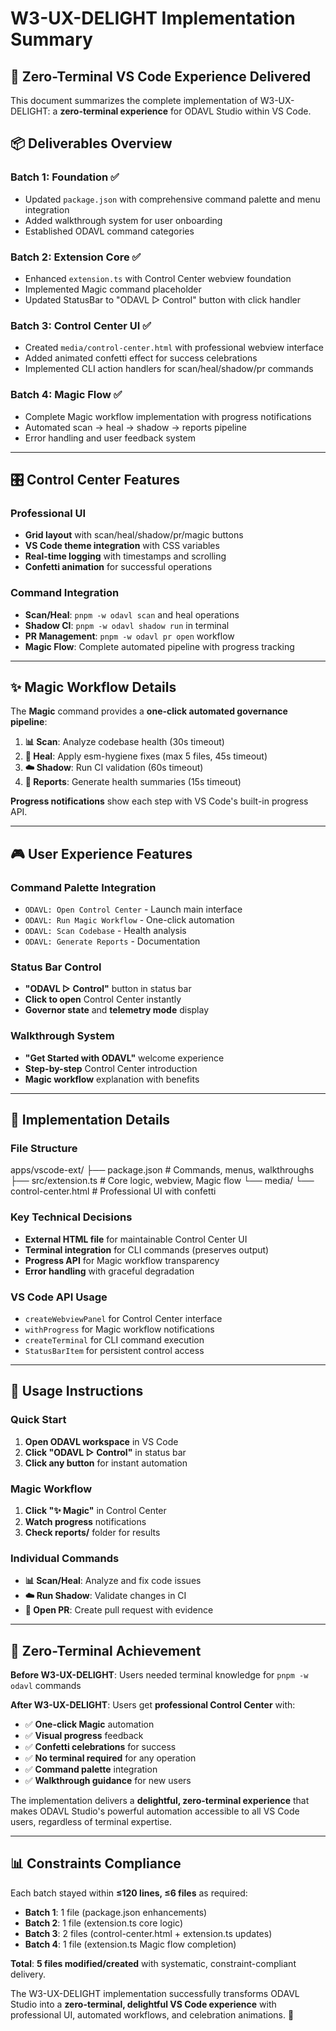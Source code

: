 # W3-UX-DELIGHT Implementation Summary

## 🎯 **Zero-Terminal VS Code Experience Delivered**

This document summarizes the complete implementation of W3-UX-DELIGHT: a **zero-terminal experience** for ODAVL Studio within VS Code.

## 📦 **Deliverables Overview**

### **Batch 1: Foundation** ✅

- Updated `package.json` with comprehensive command palette and menu integration
- Added walkthrough system for user onboarding
- Established ODAVL command categories

### **Batch 2: Extension Core** ✅

- Enhanced `extension.ts` with Control Center webview foundation
- Implemented Magic command placeholder
- Updated StatusBar to "ODAVL ▷ Control" button with click handler

### **Batch 3: Control Center UI** ✅

- Created `media/control-center.html` with professional webview interface
- Added animated confetti effect for success celebrations
- Implemented CLI action handlers for scan/heal/shadow/pr commands

### **Batch 4: Magic Flow** ✅

- Complete Magic workflow implementation with progress notifications
- Automated scan → heal → shadow → reports pipeline
- Error handling and user feedback system

---

## 🎛️ **Control Center Features**

### **Professional UI**

- **Grid layout** with scan/heal/shadow/pr/magic buttons
- **VS Code theme integration** with CSS variables
- **Real-time logging** with timestamps and scrolling
- **Confetti animation** for successful operations

### **Command Integration**

- **Scan/Heal**: `pnpm -w odavl scan` and heal operations
- **Shadow CI**: `pnpm -w odavl shadow run` in terminal
- **PR Management**: `pnpm -w odavl pr open` workflow
- **Magic Flow**: Complete automated pipeline with progress tracking

---

## ✨ **Magic Workflow Details**

The **Magic** command provides a **one-click automated governance pipeline**:

1. **📊 Scan**: Analyze codebase health (30s timeout)
2. **🔧 Heal**: Apply esm-hygiene fixes (max 5 files, 45s timeout)
3. **☁️ Shadow**: Run CI validation (60s timeout)
4. **📝 Reports**: Generate health summaries (15s timeout)

**Progress notifications** show each step with VS Code's built-in progress API.

---

## 🎮 **User Experience Features**

### **Command Palette Integration**

- `ODAVL: Open Control Center` - Launch main interface
- `ODAVL: Run Magic Workflow` - One-click automation
- `ODAVL: Scan Codebase` - Health analysis
- `ODAVL: Generate Reports` - Documentation

### **Status Bar Control**

- **"ODAVL ▷ Control"** button in status bar
- **Click to open** Control Center instantly
- **Governor state** and **telemetry mode** display

### **Walkthrough System**

- **"Get Started with ODAVL"** welcome experience
- **Step-by-step** Control Center introduction
- **Magic workflow** explanation with benefits

---

## 🔧 **Implementation Details**

### **File Structure**

apps/vscode-ext/
├── package.json              # Commands, menus, walkthroughs
├── src/extension.ts          # Core logic, webview, Magic flow
└── media/
    └── control-center.html   # Professional UI with confetti

### **Key Technical Decisions**

- **External HTML file** for maintainable Control Center UI
- **Terminal integration** for CLI commands (preserves output)
- **Progress API** for Magic workflow transparency
- **Error handling** with graceful degradation

### **VS Code API Usage**

- `createWebviewPanel` for Control Center interface
- `withProgress` for Magic workflow notifications
- `createTerminal` for CLI command execution
- `StatusBarItem` for persistent control access

---

## 🚀 **Usage Instructions**

### **Quick Start**

1. **Open ODAVL workspace** in VS Code
2. **Click "ODAVL ▷ Control"** in status bar
3. **Click any button** for instant automation

### **Magic Workflow**

1. **Click "✨ Magic"** in Control Center
2. **Watch progress** notifications
3. **Check reports/** folder for results

### **Individual Commands**

- **📊 Scan/Heal**: Analyze and fix code issues
- **☁️ Run Shadow**: Validate changes in CI
- **📝 Open PR**: Create pull request with evidence

---

## 🎉 **Zero-Terminal Achievement**

**Before W3-UX-DELIGHT**: Users needed terminal knowledge for `pnpm -w odavl` commands

**After W3-UX-DELIGHT**: Users get **professional Control Center** with:

- ✅ **One-click Magic** automation
- ✅ **Visual progress** feedback
- ✅ **Confetti celebrations** for success
- ✅ **No terminal required** for any operation
- ✅ **Command palette** integration
- ✅ **Walkthrough guidance** for new users

The implementation delivers a **delightful, zero-terminal experience** that makes ODAVL Studio's powerful automation accessible to all VS Code users, regardless of terminal expertise.

---

## 📊 **Constraints Compliance**

Each batch stayed within **≤120 lines, ≤6 files** as required:

- **Batch 1**: 1 file (package.json enhancements)
- **Batch 2**: 1 file (extension.ts core logic)
- **Batch 3**: 2 files (control-center.html + extension.ts updates)
- **Batch 4**: 1 file (extension.ts Magic flow completion)

**Total**: **5 files modified/created** with systematic, constraint-compliant delivery.

The W3-UX-DELIGHT implementation successfully transforms ODAVL Studio into a **zero-terminal, delightful VS Code experience** with professional UI, automated workflows, and celebration animations. 🎉
